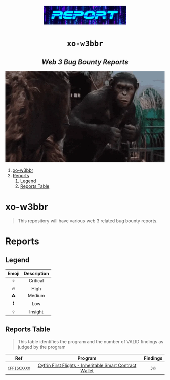 <p align="center"><a href="https://x.com/xyizko" target="_blank" rel="noopener noreferrer"><img src="https://raw.githubusercontent.com/xyizko/xo-tagz/refs/heads/main/gfx/o.png"></a></p>

<h1 align="center"><code> xo-w3bbr </code></h1>
<h2 align="center"><i> Web 3 Bug Bounty Reports </i></h2>

<p align="center">
<a href="https://x.com/xyizko" target="_blank" rel="noopener noreferrer">
<img src="./gfx/t.webp">
</a>
</p>

1. [xo-w3bbr](#xo-w3bbr)
2. [Reports](#reports)
   1. [Legend](#legend)
   2. [Reports Table](#reports-table)


# xo-w3bbr
> This repository will have various web 3 related bug bounty reports. 

# Reports 

## Legend

Emoji | Description 
:--: | :--:
💀 | Critical 
🔥 | High
⚠️ | Medium 
❗ | Low
💡 | Insight

## Reports Table 

> This table identifies the program and the number of VALID findings as judged by the program

Ref | Program | Findings
:--: | :--: | :--:
[`CFFISCXXXX`](./cyf/README.MD) | [Cyfrin First Flights - Inheritable Smart Contract Wallet](https://codehawks.cyfrin.io/c/2025-03-inheritable-smart-contract-wallet) | `3`🔥
